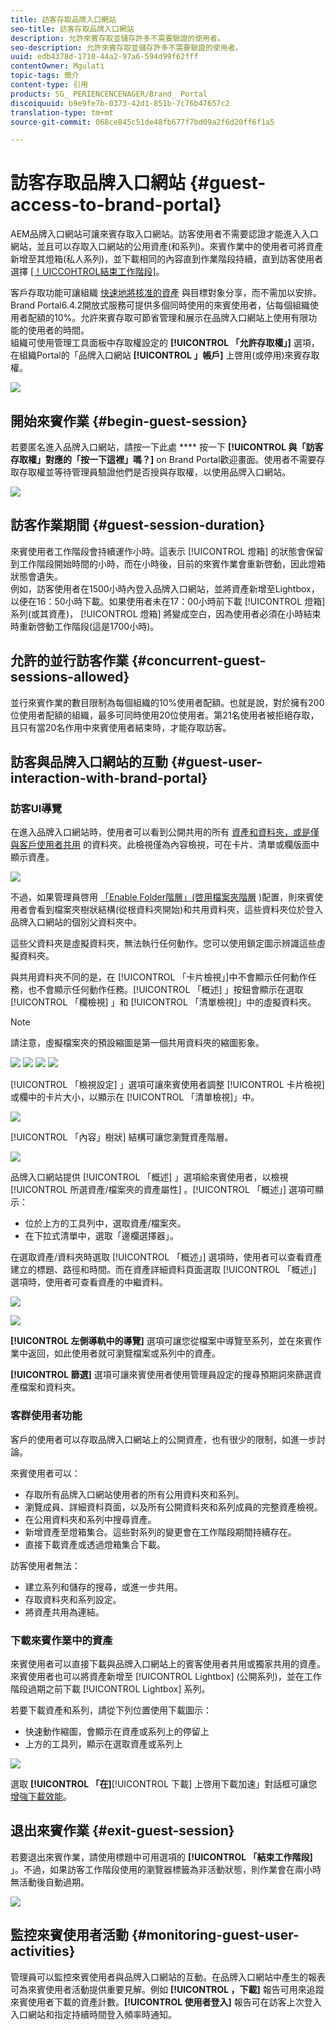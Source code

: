 ```yaml
---
title: 訪客存取品牌入口網站
seo-title: 訪客存取品牌入口網站
description: 允許來賓存取並儲存許多不需要驗證的使用者。
seo-description: 允許來賓存取並儲存許多不需要驗證的使用者。
uuid: edb4378d-1710-44a2-97a6-594d99f62fff
contentOwner: Mgulati
topic-tags: 簡介
content-type: 引用
products: SG_ PERIENCENCENAGER/Brand_ Portal
discoiquuid: b9e9fe7b-0373-42d1-851b-7c76b47657c2
translation-type: tm+mt
source-git-commit: 068ce845c51de48fb677f7bd09a2f6d20ff6f1a5

---
```



# 訪客存取品牌入口網站 {#guest-access-to-brand-portal}

AEM品牌入口網站可讓來賓存取入口網站。訪客使用者不需要認證才能進入入口網站，並且可以存取入口網站的公用資產(和系列)。來賓作業中的使用者可將資產新增至其燈箱(私人系列)，並下載相同的內容直到作業階段持續，直到訪客使用者選擇 [[！UICCOHTROL結束工作階段]](#exit-guest-session)。

客戶存取功能可讓組織 [快速地將核准的資產](../using/brand-portal-sharing-folders.md#how-to-share-folders) 與目標對象分享，而不需加以安排。Brand Portal6.4.2開放式服務可提供多個同時使用的來賓使用者，佔每個組織使用者配額的10%。允許來賓存取可節省管理和展示在品牌入口網站上使用有限功能的使用者的時間。\
組織可使用管理工具面板中存取權設定的 **[!UICONTROL 「允許存取權」]** 選項，在組織Portal的「品牌入口網站 **[!UICONTROL 」帳戶]** 上啓用(或停用)來賓存取權。

<!--
Comment Type: annotation
Last Modified By: mgulati
Last Modified Date: 2018-08-17T10:42:59.879-0400
Removed the first para: "AEM Assets Brand Portal allows public users to enter the portal anonymously and have restricted access to the allowed public resources as guests. Organization users with guest role need not seek access and authentication from administrators."
-->

![](assets/enable-guest-access.png)

## 開始來賓作業 {#begin-guest-session}

若要匿名進入品牌入口網站，請按一下此處 **** 按一下 **[!UICONTROL 與「訪客存取權」對應的「按一下這裡」嗎？]** on Brand Portal歡迎畫面。使用者不需要存取存取權並等待管理員驗證他們是否授與存取權，以使用品牌入口網站。

![](assets/bp-login-screen.png)

## 訪客作業期間 {#guest-session-duration}

來賓使用者工作階段會持續運作小時。這表示 [!UICONTROL 燈箱] 的狀態會保留到工作階段開始時間的小時，而在小時後，目前的來賓作業會重新啓動，因此燈箱狀態會遺失。\
例如，訪客使用者在1500小時內登入品牌入口網站，並將資產新增至Lightbox，以便在16：50小時下載。如果使用者未在17：00小時前下載 [!UICONTROL 燈箱] 系列(或其資產)， [!UICONTROL 燈箱] 將變成空白，因為使用者必須在小時結束時重新啓動工作階段(這是1700小時)。

## 允許的並行訪客作業 {#concurrent-guest-sessions-allowed}

並行來賓作業的數目限制為每個組織的10%使用者配額。也就是說，對於擁有200位使用者配額的組織，最多可同時使用20位使用者。第21名使用者被拒絕存取，且只有當20名作用中來賓使用者結束時，才能存取訪客。

## 訪客與品牌入口網站的互動 {#guest-user-interaction-with-brand-portal}

### 訪客UI導覽

在進入品牌入口網站時，使用者可以看到公開共用的所有 [資產和資料夾，或是僅與客戶使用者共用](../using/brand-portal-sharing-folders.md#sharefolders) 的資料夾。此檢視僅為內容檢視，可在卡片、清單或欄版面中顯示資產。

![](assets/disabled-folder-hierarchy1.png)

不過，如果管理員啓用 [「Enable Folder階層」(啓用檔案夾階層](../using/brand-portal-general-configuration.md#main-pars-header-1621071021) )配置，則來賓使用者會看到檔案夾樹狀結構(從根資料夾開始)和共用資料夾，這些資料夾位於登入品牌入口網站的個別父資料夾中。

這些父資料夾是虛擬資料夾，無法執行任何動作。您可以使用鎖定圖示辨識這些虛擬資料夾。

與共用資料夾不同的是，在 [!UICONTROL 「卡片檢視」]中不會顯示任何動作任務，也不會顯示任何動作任務。[!UICONTROL 「概述] 」按鈕會顯示在選取 [!UICONTROL 「欄檢視] 」和 [!UICONTROL 「清單檢視]」中的虛擬資料夾。

>[!NOTE]
>
>請注意，虛擬檔案夾的預設縮圖是第一個共用資料夾的縮圖影象。

![](assets/enabled-hierarchy1.png) ![](assets/hierarchy1-nonadmin.png) ![](assets/hierarchy-nonadmin.png) ![](assets/hierarchy2-nonadmin.png)

[!UICONTROL 「檢視設定] 」選項可讓來賓使用者調整 [!UICONTROL 卡片檢視] 或欄中的卡片大小，以顯示在 [!UICONTROL 「清單檢視]」中。

![](assets/nav-guest-user.png)

[!UICONTROL 「內容」樹狀] 結構可讓您瀏覽資產階層。

![](assets/guest-login-ui.png)

品牌入口網站提供 [!UICONTROL 「概述] 」選項給來賓使用者，以檢視 [!UICONTROL 所選資產/檔案夾的資產屬性] 。[!UICONTROL 「概述」] 選項可顯示：

* 位於上方的工具列中，選取資產/檔案夾。
* 在下拉式清單中，選取「邊欄選擇器」。

在選取資產/資料夾時選取 [!UICONTROL 「概述」] 選項時，使用者可以查看資產建立的標題、路徑和時間。而在資產詳細資料頁面選取 [!UICONTROL 「概述」] 選項時，使用者可查看資產的中繼資料。

![](assets/overview-option-1.png)

![](assets/overview-rail-selector-1.png)

**[!UICONTROL 左側導軌中的導覽]** 選項可讓您從檔案中導覽至系列，並在來賓作業中返回，如此使用者就可瀏覽檔案或系列中的資產。

**[!UICONTROL 篩選]** 選項可讓來賓使用者使用管理員設定的搜尋預期詞來篩選資產檔案和資料夾。

### 客群使用者功能

客戶的使用者可以存取品牌入口網站上的公開資產，也有很少的限制，如進一步討論。

來賓使用者可以：

* 存取所有品牌入口網站使用者的所有公用資料夾和系列。
* 瀏覽成員、詳細資料頁面，以及所有公開資料夾和系列成員的完整資產檢視。
* 在公用資料夾和系列中搜尋資產。
* 新增資產至燈箱集合。這些對系列的變更會在工作階段期間持續存在。
* 直接下載資產或透過燈箱集合下載。

訪客使用者無法：

* 建立系列和儲存的搜尋，或進一步共用。
* 存取資料夾和系列設定。
* 將資產共用為連結。

### 下載來賓作業中的資產

來賓使用者可以直接下載與品牌入口網站上的賓客使用者共用或獨家共用的資產。來賓使用者也可以將資產新增至 [!UICONTROL Lightbox] (公開系列)，並在工作階段過期之前下載 [!UICONTROL Lightbox] 系列。

若要下載資產和系列，請從下列位置使用下載圖示：

* 快速動作縮圖，會顯示在資產或系列上的停留上
* 上方的工具列，顯示在選取資產或系列上

![](assets/download-on-guest.png)

選取 **[!UICONTROL 「在]**[!UICONTROL 下載] 上啓用下載加速」對話框可讓您 [增強下載效能](../using/accelerated-download.md)。

## 退出來賓作業 {#exit-guest-session}

若要退出來賓作業，請使用標題中可用選項的 **[!UICONTROL 「結束工作階段]** 」。不過，如果訪客工作階段使用的瀏覽器標籤為非活動狀態，則作業會在兩小時無活動後自動過期。

![](assets/end-guest-session.png)

## 監控來賓使用者活動 {#monitoring-guest-user-activities}

管理員可以監控來賓使用者與品牌入口網站的互動。在品牌入口網站中產生的報表可為來賓使用者活動提供重要見解。例如 **[!UICONTROL ，下載]** 報告可用來追蹤來賓使用者下載的資產計數。**[!UICONTROL 使用者登入]** 報告可在訪客上次登入入口網站和指定持續時間登入頻率時通知。
